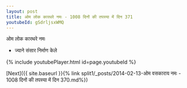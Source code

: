 ```yaml
---
layout: post
title: ओम लोक कारथरे नमः - 1008 दिनों की तपस्या में दिन 371
youtubeId: gSdrljsxWMQ
---
```

 
 
 ओम लोक कारथरे नमः  
 
 -  ज्याने संसार निर्माण केले 
 
  
 
  
 
 
 
 
 
 


{% include youtubePlayer.html id=page.youtubeId %}
 
[Next]({{ site.baseurl }}{% link  split1/_posts/2014-02-13-ओम वसकाराय नमः - 1008 दिनों की तपस्या में दिन 370.md%})
 

